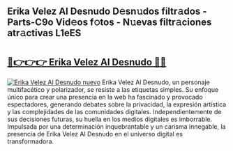 ## Erika Velez Al Desnudo D𝚎sn𝚞dos filtr𝚊dos - Parts-C9o Vid𝚎os f𝚘tos - N𝚞evas filtr𝚊ciones atr𝚊ctivas L1eES

# <h2><a href="http://mb6emg.tromn.icu/?c=Erika+Velez+Al+Desnudo">🔗👉👉👉 Erika Velez Al Desnudo 🔗🔗</a></h2>

[![Erika Velez Al Desnudo nuevo](https://i.imgur.com/pEAQMta.gif)](http://mb6emg.tromn.icu/?c=Erika+Velez+Al+Desnudo)
Erika Velez Al Desnudo, un personaje multifacético y polarizador, se resiste a las etiquetas simples. Su enfoque único para crear una presencia en la web ha fascinado y provocado espectadores, generando debates sobre la privacidad, la expresión artística y las complejidades de las comunidades digitales. Independientemente de sus decisiones futuras, su huella en los medios digitales es imborrable. Impulsada por una determinación inquebrantable y un carisma innegable, la presencia de Erika Velez Al Desnudo en el universo digital es transformadora.

